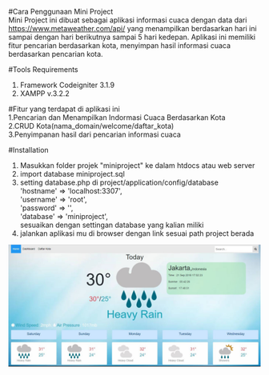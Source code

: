 #Cara Penggunaan Mini Project<br>
Mini Project ini dibuat sebagai aplikasi informasi cuaca dengan data dari https://www.metaweather.com/api/ yang menampilkan berdasarkan hari ini sampai dengan hari berikutnya sampai 5 hari kedepan. Aplikasi ini memiliki fitur pencarian berdasarkan kota, menyimpan hasil informasi cuaca berdasarkan pencarian kota.

#Tools Requirements<br> 
1. Framework Codeigniter 3.1.9
2. XAMPP v.3.2.2

#Fitur yang terdapat di aplikasi ini<br>
1.Pencarian dan Menampilkan Indormasi Cuaca Berdasarkan Kota<br>
2.CRUD Kota(nama_domain/welcome/daftar_kota)<br>
3.Penyimpanan hasil dari pencarian informasi cuaca<br>

#Installation<br>
1. Masukkan folder projek "miniproject" ke dalam htdocs atau web server
2. import database miniproject.sql
3. setting database.php di project/application/config/database<br>
	'hostname' => 'localhost:3307',<br>
	'username' => 'root',<br>
	'password' => '',<br>
	'database' => 'miniproject', <br>
sesuaikan dengan settingan database yang kalian miliki
4. jalankan aplikasi mu di browser dengan link sesuai path project berada


<img src="https://raw.githubusercontent.com/ridwanfarizki/miniproject/master/tampilan1.JPG" style="max-width:100%;">

